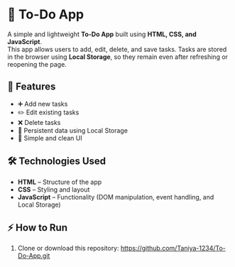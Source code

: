 # 📝 To-Do App

A simple and lightweight **To-Do App** built using **HTML, CSS, and JavaScript**.  
This app allows users to add, edit, delete, and save tasks. Tasks are stored in the browser using **Local Storage**, so they remain even after refreshing or reopening the page.


## 🚀 Features
- ➕ Add new tasks  
- ✏️ Edit existing tasks  
- ❌ Delete tasks  
- 💾 Persistent data using Local Storage  
- 🎨 Simple and clean UI  


## 🛠️ Technologies Used
- **HTML** – Structure of the app  
- **CSS** – Styling and layout  
- **JavaScript** – Functionality (DOM manipulation, event handling, and Local Storage)  


## ⚡ How to Run
1. Clone or download this repository:
   https://github.com/Taniya-1234/To-Do-App.git

